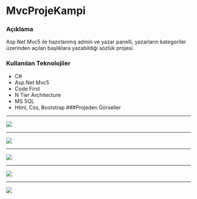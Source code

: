 # MvcProjeKampi
### Açıklama
Asp Net Mvc5 ile hazırlanmış admin ve yazar panelli, yazarların kategoriler
üzerinden açılan başlıklara yazabildiği sözlük projesi.
### Kullanılan Teknolojiler
- C#
- Asp.Net Mvc5
- Code First
- N Tier Architecture
- MS SQL
- Html, Css, Bootstrap
###Projeden Görseller

------------

![](https://iili.io/JH3dxfa.png)

------------

![](https://iili.io/JH3dCWF.png)

------------

![](https://iili.io/JH3dfDP.png)

------------

![](https://iili.io/JH3dKOB.png)

------------

![](https://iili.io/JH3dnig.png)

